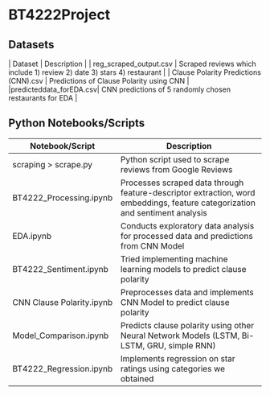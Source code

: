 # BT4222Project

## Datasets

| Dataset  | Description |
| reg_scraped_output.csv | Scraped reviews which include 1) review 2) date 3) stars 4) restaurant |
| Clause Polarity Predictions (CNN).csv | Predictions of Clause Polarity using CNN |
|predicteddata_forEDA.csv| CNN predictions of 5 randomly chosen restaurants for EDA |

## Python Notebooks/Scripts


| Notebook/Script  | Description |
| ------------- | ------------- |
| scraping > scrape.py  | Python script used to scrape reviews from Google Reviews  |
| BT4222_Processing.ipynb  | Processes scraped data through feature-descriptor extraction, word embeddings, feature categorization and sentiment analysis|
| EDA.ipynb | Conducts exploratory data analysis for processed data and predictions from CNN Model| 
|BT4222_Sentiment.ipynb|Tried implementing machine learning models to predict clause polarity|
|CNN Clause Polarity.ipynb| Preprocesses data and implements CNN Model to predict clause polarity|
|Model_Comparison.ipynb | Predicts clause polarity using other Neural Network Models (LSTM, Bi-LSTM, GRU, simple RNN)|
|BT4222_Regression.ipynb | Implements regression on star ratings using categories we obtained|




 


